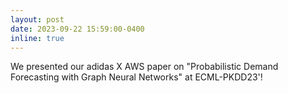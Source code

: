 ```yaml
---
layout: post
date: 2023-09-22 15:59:00-0400
inline: true
---
```


We presented our adidas X AWS paper on "Probabilistic Demand Forecasting with Graph Neural Networks" at ECML-PKDD23'!
<a class="linktext" target="_blank" rel="noopener noreferrer" href="https://assets.amazon.science/e5/bd/d9b681ab4ece87ea6396b0e7bffd/probabilistic-demand-forecasting-with-graph-neural-networks.pdf"><i class="fas fa-external-link-alt" aria-hidden="true"></i></a>